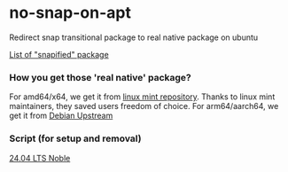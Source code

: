 # no-snap-on-apt
Redirect snap transitional package to real native package on ubuntu

[List of "snapified" package](https://github.com/arfshl/no-snap-on-apt/blob/main/LIST.md)

### How you get those 'real native' package?
For amd64/x64, we get it from [linux mint repository](http://packages.linuxmint.com/pool/upstream). Thanks to linux mint maintainers, they saved users freedom of choice. For arm64/aarch64, we get it from [Debian Upstream](
https://www.debian.org/distrib/packages)

### Script (for setup and removal)
[24.04 LTS Noble](https://github.com/arfshl/no-snap-on-apt/tree/main/Noble)
